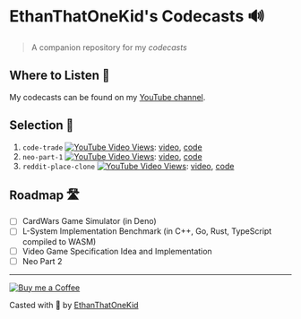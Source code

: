 # EthanThatOneKid's Codecasts 🔊

> A companion repository for my *codecasts*

## Where to Listen 🔮

My codecasts can be found on my [YouTube channel][videos].

## Selection 💽

1. `code-trade` [![YouTube Video Views](https://img.shields.io/youtube/views/4gpAqkeyAyk?style=social)](https://youtu.be/4gpAqkeyAyk): [video](https://youtu.be/4gpAqkeyAyk), [code](https://github.com/EthanThatOneKid/code-trade)
1. `neo-part-1` [![YouTube Video Views](https://img.shields.io/youtube/views/PN0gI5pwrW8?style=social)](https://youtu.be/PN0gI5pwrW8): [video](https://youtu.be/PN0gI5pwrW8), [code](https://github.com/EthanThatOneKid/neo)
1. `reddit-place-clone` [![YouTube Video Views](https://img.shields.io/youtube/views/PN0gI5pwrW8?style=social)](https://youtu.be/PN0gI5pwrW8): [video](#), [code](https://github.com/EthanThatOneKid/reddit-place-clone)

## Roadmap 🛣

- [ ] CardWars Game Simulator (in Deno)
- [ ] L-System Implementation Benchmark (in C++, Go, Rust, TypeScript compiled to WASM)
- [ ] Video Game Specification Idea and Implementation
- [ ] Neo Part 2

---

[![Buy me a Coffee](https://img.shields.io/badge/buy%20me%20a-coffee-%23FF813F)][bmac]

Casted with 💖 by [EthanThatOneKid][site]

[site]: http://ethandavidson.com/
[videos]: https://www.youtube.com/playlist?list=PLbLNnDY4DZ9cRRev6DidK2Mh0P1-UY8QQ
[bmac]: http://buymeacoff.ee/etok
